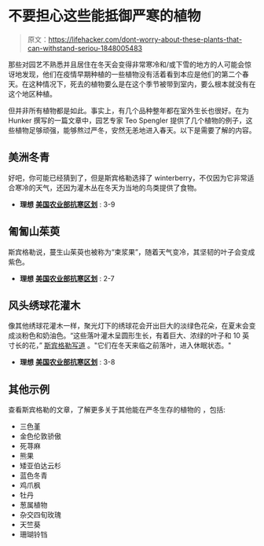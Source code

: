 # 不要担心这些能抵御严寒的植物

> 原文：<https://lifehacker.com/dont-worry-about-these-plants-that-can-withstand-seriou-1848005483>

那些对园艺不熟悉并且居住在冬天会变得非常寒冷和/或下雪的地方的人可能会惊讶地发现，他们在疫情早期种植的一些植物没有活着看到本应是他们的第二个春天。在这种情况下，死去的植物要么是在这个季节被带到室内，要么根本就没有在这个地区种植。



但并非所有植物都是如此。事实上，有几个品种整年都在室外生长也很好。在为 Hunker 撰写的一篇文章中，园艺专家 Teo Spengler 提供了几个植物的例子，这些植物足够顽强，能够熬过严冬，安然无恙地进入春天。以下是需要了解的内容。

## 美洲冬青

好吧，你可能已经猜到了，但是斯宾格勒选择了 winterberry，不仅因为它非常适合寒冷的天气，还因为灌木丛在冬天为当地的鸟类提供了食物。

*   **理想** [**美国农业部抗寒区划**](https://planthardiness.ars.usda.gov/) : 3-9

## 匍匐山茱萸

斯宾格勒说，蔓生山茱萸也被称为“束浆果”，随着天气变冷，其坚韧的叶子会变成紫色。

*   **理想** [**美国农业部抗寒区划**](https://planthardiness.ars.usda.gov/) : 2-7

## 风头绣球花灌木

像其他绣球花灌木一样，聚光灯下的绣球花会开出巨大的淡绿色花朵，在夏末会变成淡粉色和奶油色。“这些落叶灌木呈圆形生长，有着巨大、浓绿的叶子和 10 英寸长的花，” [斯宾格勒写道](https://www.hunker.com/13768729/best-cold-weather-plants) 。"它们在冬天来临之前落叶，进入休眠状态。"

*   **理想** [**美国农业部抗寒区划**](https://planthardiness.ars.usda.gov/) : 3-8

## 其他示例

查看斯宾格勒的文章，了解更多关于其他能在严冬生存的植物的 ，包括:

*   三色堇
*   金色伦敦骄傲
*   死荨麻
*   熊果
*   矮亚伯达云杉
*   蓝色冬青
*   鸡爪枫
*   牡丹
*   葱属植物
*   杂交四旬玫瑰
*   天竺葵
*   珊瑚铃铛